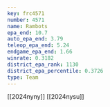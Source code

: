 ```yaml
---
key: frc4571
number: 4571
name: Rambots
epa_end: 10.7
auto_epa_end: 3.79
teleop_epa_end: 5.24
endgame_epa_end: 1.66
winrate: 0.3182
district_epa_rank: 1130
district_epa_percentile: 0.3726
type: Team
---
```

[[2024nyny]]
[[2024nysu]]
